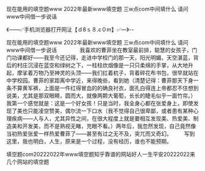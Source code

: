 现在能用的填空题www
2022年最新www填空题
三w点com中间填什么
请问www中间借一步说话


《——✅手机浏览器打开网沚【ｄ8ｓ８.c０m】✅—》--

现在能用的填空题www
2022年最新www填空题
三w点com中间填什么
请问www中间借一步说话
　　　　我喜欢的曹菲坐在教室最前排，聪慧的女孩子，门门功课都好——我至今还记得，走进中学校门的那一天，阳光明媚，天空湛蓝，背后的村庄沉浸在蓝空和绿树之下，一柱柱炊烟像是一只只柔绵的手掌，从大地升起，摩挲着万物乃至神灵的头顶——我们扛着杌子，背着碎花布书包，很早就站在中学校园。曹菲的家距离中学近，来得晚些，看到她（清楚记得：曹菲那天下身一条不算黄军裤，上面是一件红得冒血的的确良衬衣，面孔白得连上帝都忍不住想到说美，尤其是那双眼睛，圆而大，就像两颗大葡萄，长长的睫毛似乎一面竹帘。）我第一个感觉就是：这是一个好女孩！只是当时，我全身心都在张爱身上，即使发现了美也只能凌空赞美，偶尔流一下口水（我不觉得自己很卑鄙，或者患有某种心理疾病——人与人，尤其异性之间，在很大程度上就是要相互发现美、热爱美、制造美和开发美，而不是熟视无睹，充眼不看。）两年后，我忽然发现，自己竟然像当初热爱张爱一样热爱曹菲了——甚至有过之无不及，突兀而又奇幻。
　　写到这里，我也明白，人生，原来是一个过程，没有经历，谁也不能预期。





填空题com20222022年www填空题知乎靠谱的网站好人一生平安20222022来几个网站的填空题
